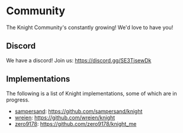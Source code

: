 # Community
The Knight Community's constantly growing! We'd love to have you!

## Discord
We have a discord! Join us: https://discord.gg/SE3TjsewDk

## Implementations
The following is a list of Knight implementations, some of which are in progress.

- [sampersand](https://github.com/sampersand): https://github.com/sampersand/knight
- [wreien](https://github.com/wreien): https://github.com/wreien/knight
- [zero9178](https://github.com/zero9178): https://github.com/zero9178/knight_me
